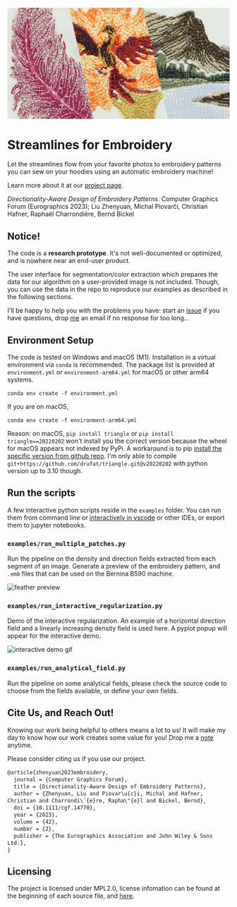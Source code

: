 ![teaser image, a mash-up of three photos of embroidery patterns designed by our algorithm](./images/mashup.jpg)

# Streamlines for Embroidery

Let the streamlines flow from your favorite photos to embroidery patterns you can sew on your hoodies using an automatic embroidery machine!

Learn more about it at our [project page](https://desmondlzy.me/publications/embroidery/).

_Directionality-Aware Design of Embroidery Patterns_. Computer Graphics Forum (Eurographics 2023); Liu Zhenyuan, Michal Piovarči, Christian Hafner, Raphaël Charrondière, Bernd Bickel

## Notice!

The code is a **research prototype**. It's not well-documented or optimized, and is nowhere near an end-user product.

The user interface for segmentation/color extraction which prepares the data for our algorithm on a user-provided image is not included.
Though, you can use the data in the repo to reproduce our examples as described in the following sections.

I'll be happy to help you with the problems you have: start an [issue](https://github.com/desmondlzy/embroidery-streamlines/issues) if you have questions, drop [me](mailto:desmondzyliu@gmail.com) an email if no response for too long...

## Environment Setup

The code is tested on Windows and macOS (M1).
Installation in a virtual environment via `conda` is recommended. The package list is provided at `environment.yml` or `environment-arm64.yml` for macOS or other arm64 systems.

```
conda env create -f environment.yml
```

If you are on macOS, 

```
conda env create -f environment-arm64.yml
```

Reason: on macOS, `pip install triangle` or `pip install triangle==20220202` won't install you the correct version because the wheel for macOS appears not indexed by PyPi. 
A workaround is to pip [install the specific version from github repo](https://stackoverflow.com/questions/13685920/install-specific-git-commit-with-pip). 
I'm only able to compile `git+https://github.com/drufat/triangle.git@v20220202` with python version up to 3.10 though.

<!-- ```bash
# On Apple Silicon machines, do this 
pip uninstall triangle
pip install git+https://github.com/drufat/triangle.git@v20220202
``` -->

## Run the scripts

A few interactive python scripts reside in the `examples` folder. You can run them from command line or [interactively in vscode](https://code.visualstudio.com/docs/python/jupyter-support-py) or other IDEs, or export them to jupyter notebooks.

### `examples/run_multiple_patches.py` 
Run the pipeline on the density and direction fields extracted from each segment of an image. Generate a preview of the embroidery pattern, and `.emb` files that can be used on the Bernina B590 machine. 

![feather preview](./images/feather.jpg)

### `examples/run_interactive_regularization.py`
Demo of the interactive regularization. An example of a horizontal direction field and a linearly increasing density field is used here. A pyplot popup will appear for the interactive demo.

![interactive demo gif](./images/interactive.gif)

### `examples/run_analytical_field.py`
Run the pipeline on some analytical fields, please check the source code to choose from the fields available, or define your own fields.


## Cite Us, and Reach Out!

Knowing our work being helpful to others means a lot to us! It will make my day to know how our work creates some value for you! Drop me a [note](mailto:desmondzyliu@gmail.com) anytime.

Please consider citing us if you use our project.

```
@article{zhenyuan2023embroidery,
  journal = {Computer Graphics Forum},
  title = {Directionality-Aware Design of Embroidery Patterns},
  author = {Zhenyuan, Liu and Piovar\u{c}i, Michal and Hafner, Christian and Charrondi\`{e}re, Rapha\"{e}l and Bickel, Bernd},
  doi = {10.1111/cgf.14770},
  year = {2023},
  volume = {42},
  number = {2},
  publisher = {The Eurographics Association and John Wiley & Sons Ltd.},
}
```

## Licensing

The project is licensed under MPL2.0, license infomation can be found at the beginning of each source file, and [here](./LICENSE).
